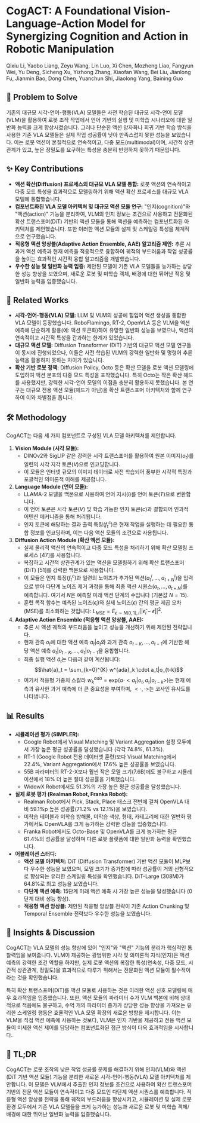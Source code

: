 # CogACT: A Foundational Vision-Language-Action Model for Synergizing Cognition and Action in Robotic Manipulation

Qixiu Li, Yaobo Liang, Zeyu Wang, Lin Luo, Xi Chen, Mozheng Liao, Fangyun Wei, Yu Deng, Sicheng Xu, Yizhong Zhang, Xiaofan Wang, Bei Liu, Jianlong Fu, Jianmin Bao, Dong Chen, Yuanchun Shi, Jiaolong Yang, Baining Guo

## 🧩 Problem to Solve

기존의 대규모 시각-언어-행동(VLA) 모델들은 사전 학습된 대규모 시각-언어 모델(VLM)을 활용하여 로봇 조작 작업에서 언어 기반의 실행 및 미학습 시나리오에 대한 일반화 능력을 크게 향상시켰습니다. 그러나 단순한 액션 양자화나 회귀 기반 학습 방식을 사용한 기존 VLA 모델들은 실제 작업 성공률이 낮아 만족스럽지 못한 성능을 보였습니다. 이는 로봇 액션이 본질적으로 연속적이고, 다중 모드(multimodal)이며, 시간적 상관관계가 있고, 높은 정밀도를 요구하는 특성을 충분히 반영하지 못하기 때문입니다.

## ✨ Key Contributions

- **액션 확산(Diffusion) 프로세스의 대규모 VLA 모델 통합:** 로봇 액션의 연속적이고 다중 모드 특성을 효과적으로 모델링하기 위해 액션 확산 프로세스를 대규모 VLA 모델에 통합했습니다.
- **컴포넌트화된 VLA 모델 아키텍처 및 대규모 액션 모듈 연구:** "인지(cognition)"와 "액션(action)" 기능을 분리하여, VLM의 인지 정보는 조건으로 사용하고 전문화된 확산 트랜스포머(DiT) 기반의 액션 모듈을 통해 액션을 예측하는 컴포넌트화된 아키텍처를 제안했습니다. 또한 이러한 액션 모듈의 설계 및 스케일링 특성을 체계적으로 연구했습니다.
- **적응형 액션 앙상블(Adaptive Action Ensemble, AAE) 알고리즘 제안:** 추론 시 과거 액션 예측과 현재 예측을 적응적으로 융합하여 궤적의 부드러움과 작업 성공률을 높이는 효과적인 시간적 융합 알고리즘을 개발했습니다.
- **우수한 성능 및 일반화 능력 입증:** 제안된 모델이 기존 VLA 모델들을 능가하는 상당한 성능 향상을 보였으며, 새로운 로봇 및 미학습 객체, 배경에 대한 뛰어난 적응 및 일반화 능력을 입증했습니다.

## 📎 Related Works

- **시각-언어-행동(VLA) 모델:** LLM 및 VLM의 성공에 힘입어 액션 생성을 통합한 VLA 모델이 등장했습니다. RoboFlamingo, RT-2, OpenVLA 등은 VLM을 액션 예측에 단순하게 활용(예: 액션 토큰화)하여 유망한 일반화 성능을 보였으나, 액션의 연속적이고 시간적 특성을 간과하는 한계가 있었습니다.
- **대규모 액션 모델:** Diffusion Transformer (DiT) 기반의 대규모 액션 모델 연구들이 동시에 진행되었으나, 이들은 사전 학습된 VLM의 강력한 일반화 및 명령어 추론 능력을 활용하지 못하는 차이가 있습니다.
- **확산 기반 로봇 정책:** Diffusion Policy, Octo 등은 확산 모델을 로봇 액션 모델링에 도입하여 액션 분포의 다중 모드 특성을 포착했습니다. 특히 Octo는 작은 확산 헤드를 사용했지만, 강력한 시각-언어 모델의 이점을 충분히 활용하지 못했습니다. 본 연구는 대규모 전용 액션 모듈(헤드가 아닌)을 확산 트랜스포머 아키텍처와 함께 연구하여 이와 차별점을 둡니다.

## 🛠️ Methodology

CogACT는 다음 세 가지 컴포넌트로 구성된 VLA 모델 아키텍처를 제안합니다.

1. **Vision Module (시각 모듈):**
   - DINOv2와 SigLIP 같은 강력한 시각 트랜스포머를 활용하여 원본 이미지($o_t$)를 일련의 시각 지각 토큰($V$)으로 인코딩합니다.
   - 이 모듈은 인터넷 규모의 이미지 데이터로 사전 학습되어 풍부한 시각적 특징과 포괄적인 의미론적 이해를 제공합니다.
2. **Language Module (언어 모듈):**
   - LLAMA-2 모델을 백본으로 사용하여 언어 지시($l$)를 언어 토큰($T$)으로 변환합니다.
   - 이 언어 토큰은 시각 토큰($V$) 및 학습 가능한 인지 토큰($c$)과 결합되어 인과적 어텐션 메커니즘을 통해 처리됩니다.
   - 인지 토큰에 해당하는 결과 출력 특징($f^c_t$)은 현재 작업을 실행하는 데 필요한 통합 정보를 인코딩하며, 이는 다음 액션 모듈의 조건으로 사용됩니다.
3. **Diffusion Action Module (확산 액션 모듈):**
   - 실제 물리적 액션의 연속적이고 다중 모드 특성을 처리하기 위해 확산 모델링 프로세스 [47]를 사용합니다.
   - 복잡하고 시간적 상관관계가 있는 액션을 모델링하기 위해 확산 트랜스포머(DiT) [51]를 강력한 백본으로 사용합니다.
   - 이 모듈은 인지 특징($f^c_t$)과 일련의 노이즈가 추가된 액션($a^i_t, ..., a^i_{t+N}$)을 입력으로 받아 다단계 노이즈 제거 과정을 통해 최종 액션 시퀀스($a_t, ..., a_{t+N}$)를 예측합니다. 여기서 $N$은 예측할 미래 액션 단계의 수입니다 (기본값 $N=15$).
   - 훈련 목적 함수는 예측된 노이즈($\hat{\epsilon}_i$)와 실제 노이즈($\epsilon$) 간의 평균 제곱 오차(MSE)를 최소화하는 것입니다: $L_{MSE} = E_{\epsilon \sim N(0,1),i} ||\hat{\epsilon}_i - \epsilon||^2$.
4. **Adaptive Action Ensemble (적응형 액션 앙상블, AAE):**
   - 추론 시 액션 궤적의 부드러움을 높이고 성능을 개선하기 위해 제안된 전략입니다.
   - 현재 관측 $o_t$에 대한 액션 예측 $a_t|o_t$와 과거 관측 $o_{t-K}, ..., o_{t-1}$에 기반한 해당 액션 예측 $a_t|o_{t-K}, ..., a_t|o_{t-1}$을 융합합니다.
   - 최종 실행 액션 $\hat{a}_t$는 다음과 같이 계산됩니다: $$\hat{a}_t = \sum_{k=0}^{K} w^{ada}_k \cdot a_t|o_{t-k}$$
   - 여기서 적응형 가중치 스칼라 $w^{ada}_k = \text{exp}(\alpha \cdot \lt a_t|o_t, a_t|o_{t-k} \gt)$는 현재 예측과 유사한 과거 예측에 더 큰 중요성을 부여하며, $\lt \cdot, \cdot \gt$는 코사인 유사도를 나타냅니다.

## 📊 Results

- **시뮬레이션 평가 (SIMPLER):**
  - Google Robot에서 Visual Matching 및 Variant Aggregation 설정 모두에서 가장 높은 평균 성공률을 달성했습니다 (각각 74.8%, 61.3%).
  - RT-1 (Google Robot 전용 데이터셋 훈련)보다 Visual Matching에서 22.4%, Variant Aggregation에서 17.6% 높은 성공률을 보였습니다.
  - 55B 파라미터의 RT-2-X보다 훨씬 작은 모델 크기(7.6B)에도 불구하고 시뮬레이션에서 18% 더 높은 절대 성공률을 기록했습니다.
  - WidowX Robot에서도 51.3%의 가장 높은 평균 성공률을 달성했습니다.
- **실제 로봇 평가 (Realman Robot, Franka Robot):**
  - Realman Robot에서 Pick, Stack, Place 태스크 전반에 걸쳐 OpenVLA 대비 59.1%p 높은 성공률(71.2% vs 12.1%)을 보였습니다.
  - 미학습 테이블과 미학습 방해물, 미학습 색상, 형태, 카테고리에 대한 일반화 평가에서도 OpenVLA를 크게 능가하는 강력한 성능을 입증했습니다.
  - Franka Robot에서도 Octo-Base 및 OpenVLA를 크게 능가하는 평균 61.4%의 성공률을 달성하며 다른 로봇 플랫폼에 대한 일반화 능력을 확인했습니다.
- **어블레이션 스터디:**
  - **액션 모델 아키텍처:** DiT (Diffusion Transformer) 기반 액션 모듈이 MLP보다 우수한 성능을 보였으며, 모델 크기가 증가함에 따라 성공률이 거의 선형적으로 향상되는 유리한 스케일링 특성을 확인했습니다. DiT-Large (308M)가 64.8%로 최고 성능을 보였습니다.
  - **다단계 액션 예측:** 15단계 미래 액션 예측 시 가장 높은 성능을 달성했습니다 (0단계 대비 성능 향상).
  - **적응형 액션 앙상블:** 제안된 적응형 앙상블 전략이 기존 Action Chunking 및 Temporal Ensemble 전략보다 우수한 성능을 보였습니다.

## 🧠 Insights & Discussion

CogACT는 VLA 모델의 성능 향상에 있어 "인지"와 "액션" 기능의 분리가 핵심적인 통찰력임을 보여줍니다. VLM이 제공하는 광범위한 시각 및 의미론적 지식(인지)은 액션 예측의 강력한 조건 역할을 하지만, 실제 로봇 액션의 복잡한 특성(연속성, 다중 모드, 시간적 상관관계, 정밀도)을 효과적으로 다루기 위해서는 전문화된 액션 모듈이 필수적이라는 것을 확인했습니다.

특히 확산 트랜스포머(DiT)를 액션 모듈로 사용하는 것은 이러한 액션 신호 모델링에 매우 효과적임을 입증했습니다. 또한, 액션 모듈의 파라미터 수가 VLM 백본에 비해 상대적으로 적음에도 불구하고, 수억 개의 파라미터 증가가 상당한 성능 향상을 가져오는 유리한 스케일링 행동은 효율적인 VLA 모델 확장의 새로운 방향을 제시합니다. 이는 VLM을 직접 액션 예측에 사용하는 것보다, VLM은 인지 기반을 제공하고 전용 액션 모듈이 미세한 액션 제어를 담당하는 컴포넌트화된 접근 방식이 더욱 효과적임을 시사합니다.

## 📌 TL;DR

CogACT는 로봇 조작의 낮은 작업 성공률 문제를 해결하기 위해 인지(VLM)와 액션(DiT 기반 액션 모듈) 기능을 분리한 새로운 시각-언어-행동(VLA) 모델 아키텍처를 제안합니다. 이 모델은 VLM에서 추출한 인지 정보를 조건으로 사용하여 확산 트랜스포머 기반의 전문 액션 모듈이 연속적이고 다중 모드인 다단계 액션 시퀀스를 예측합니다. 적응형 액션 앙상블 전략을 통해 궤적의 부드러움을 향상시키고, 시뮬레이션 및 실제 로봇 환경 모두에서 기존 VLA 모델들을 크게 능가하는 성능과 새로운 로봇 및 미학습 객체/배경에 대한 뛰어난 일반화 능력을 입증했습니다.
